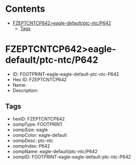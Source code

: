 



Contents
========

* [FZEPTCNTCP642>eagle-default/ptc-ntc/P642](#fzeptcntcp642eagle-defaultptc-ntcp642)
	* [Tags](#tags)

# FZEPTCNTCP642>eagle-default/ptc-ntc/P642

- ID: FOOTPRINT-eagle-eagle-default-ptc-ntc-P642
- Hex ID: FZEPTCNTCP642
- Name: 
- Description: 

## Tags

- hexID: FZEPTCNTCP642
- oompType: FOOTPRINT
- oompSize: eagle
- oompColor: eagle-default
- oompDesc: ptc-ntc
- oompIndex: P642
- oompName: eagle-default/ptc-ntc/P642
- oompID: FOOTPRINT-eagle-eagle-default-ptc-ntc-P642
